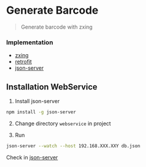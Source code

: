 # Generate Barcode
> Generate barcode with zxing

### Implementation
* [zxing](https://github.com/zxing/zxing)
* [retrofit](https://github.com/square/retrofit)
* [json-server](https://github.com/typicode/json-server)


## Installation WebService

1. Install json-server

```sh
npm install -g json-server
```

2. Change directory `webservice` in project

3. Run 

```sh
json-server --watch --host 192.168.XXX.XXY db.json
```

Check in [json-server](https://github.com/typicode/json-server)
